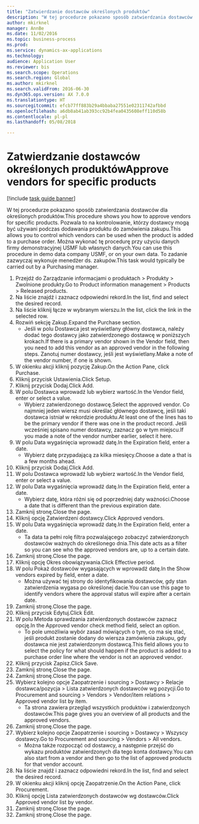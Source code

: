```yaml
--- 
title: "Zatwierdzanie dostawców określonych produktów"
description: "W tej procedurze pokazano sposób zatwierdzania dostawców dla określonych produktów."
author: mkirknel
manager: AnnBe
ms.date: 11/02/2016
ms.topic: business-process
ms.prod: 
ms.service: dynamics-ax-applications
ms.technology: 
audience: Application User
ms.reviewer: bis
ms.search.scope: Operations
ms.search.region: Global
ms.author: mkirknel
ms.search.validFrom: 2016-06-30
ms.dyn365.ops.version: AX 7.0.0
ms.translationtype: HT
ms.sourcegitcommit: efcb77ff883b29a4bbaba27551e02311742afbbd
ms.openlocfilehash: a6db8ab41ab393cc92b4fea0435608eff110d58b
ms.contentlocale: pl-pl
ms.lasthandoff: 05/08/2018

---
```

# <a name="approve-vendors-for-specific-products"></a><span data-ttu-id="12973-103">Zatwierdzanie dostawców określonych produktów</span><span class="sxs-lookup"><span data-stu-id="12973-103">Approve vendors for specific products</span></span>

[!include [task guide banner](../../includes/task-guide-banner.md)]

<span data-ttu-id="12973-104">W tej procedurze pokazano sposób zatwierdzania dostawców dla określonych produktów.</span><span class="sxs-lookup"><span data-stu-id="12973-104">This procedure shows you how to approve vendors for specific products.</span></span> <span data-ttu-id="12973-105">Pozwala to na kontrolowanie, którzy dostawcy mogą być używani podczas dodawania produktu do zamówienia zakupu.</span><span class="sxs-lookup"><span data-stu-id="12973-105">This allows you to control which vendors can be used when the product is added to a purchase order.</span></span> <span data-ttu-id="12973-106">Można wykonać tę procedurę przy użyciu danych firmy demonstracyjnej USMF lub własnych danych.</span><span class="sxs-lookup"><span data-stu-id="12973-106">You can use this procedure in demo data company USMF, or on your own data.</span></span> <span data-ttu-id="12973-107">To zadanie zazwyczaj wykonuje menedżer ds. zakupów.</span><span class="sxs-lookup"><span data-stu-id="12973-107">This task would typically be carried out by a Purchasing manager.</span></span>

1. <span data-ttu-id="12973-108">Przejdź do Zarządzanie informacjami o produktach > Produkty > Zwolnione produkty.</span><span class="sxs-lookup"><span data-stu-id="12973-108">Go to Product information management > Products > Released products.</span></span>
2. <span data-ttu-id="12973-109">Na liście znajdź i zaznacz odpowiedni rekord.</span><span class="sxs-lookup"><span data-stu-id="12973-109">In the list, find and select the desired record.</span></span>
3. <span data-ttu-id="12973-110">Na liście kliknij łącze w wybranym wierszu.</span><span class="sxs-lookup"><span data-stu-id="12973-110">In the list, click the link in the selected row.</span></span>
4. <span data-ttu-id="12973-111">Rozwiń sekcję Zakup.</span><span class="sxs-lookup"><span data-stu-id="12973-111">Expand the Purchase section.</span></span>
    * <span data-ttu-id="12973-112">Jeśli w polu Dostawca jest wyświetlany główny dostawca, należy dodać tego dostawcy jako zatwierdzonego dostawcę w poniższych krokach.</span><span class="sxs-lookup"><span data-stu-id="12973-112">If there is a primary vendor shown in the Vendor field, then you need to add this vendor as an approved vendor in the following steps.</span></span> <span data-ttu-id="12973-113">Zanotuj numer dostawcy, jeśli jest wyświetlany.</span><span class="sxs-lookup"><span data-stu-id="12973-113">Make a note of the vendor number, if one is shown.</span></span>  
5. <span data-ttu-id="12973-114">W okienku akcji kliknij pozycję Zakup.</span><span class="sxs-lookup"><span data-stu-id="12973-114">On the Action Pane, click Purchase.</span></span>
6. <span data-ttu-id="12973-115">Kliknij przycisk Ustawienia.</span><span class="sxs-lookup"><span data-stu-id="12973-115">Click Setup.</span></span>
7. <span data-ttu-id="12973-116">Kliknij przycisk Dodaj.</span><span class="sxs-lookup"><span data-stu-id="12973-116">Click Add.</span></span>
8. <span data-ttu-id="12973-117">W polu Dostawca wprowadź lub wybierz wartość.</span><span class="sxs-lookup"><span data-stu-id="12973-117">In the Vendor field, enter or select a value.</span></span>
    * <span data-ttu-id="12973-118">Wybierz zatwierdzonego dostawcę.</span><span class="sxs-lookup"><span data-stu-id="12973-118">Select the approved vendor.</span></span> <span data-ttu-id="12973-119">Co najmniej jeden wiersz musi określać głównego dostawcę, jeśli taki dostawca istniał w rekordzie produktu.</span><span class="sxs-lookup"><span data-stu-id="12973-119">At least one of the lines has to be the primary vendor if there was one in the product record.</span></span> <span data-ttu-id="12973-120">Jeśli wcześniej spisano numer dostawcy, zaznacz go w tym miejscu.</span><span class="sxs-lookup"><span data-stu-id="12973-120">If you made a note of the vendor number earlier, select it here.</span></span>  
9. <span data-ttu-id="12973-121">W polu Data wygaśnięcia wprowadź datę.</span><span class="sxs-lookup"><span data-stu-id="12973-121">In the Expiration field, enter a date.</span></span>
    * <span data-ttu-id="12973-122">Wybierz datę przypadającą za kilka miesięcy.</span><span class="sxs-lookup"><span data-stu-id="12973-122">Choose a date a that is a few months ahead.</span></span>  
10. <span data-ttu-id="12973-123">Kliknij przycisk Dodaj.</span><span class="sxs-lookup"><span data-stu-id="12973-123">Click Add.</span></span>
11. <span data-ttu-id="12973-124">W polu Dostawca wprowadź lub wybierz wartość.</span><span class="sxs-lookup"><span data-stu-id="12973-124">In the Vendor field, enter or select a value.</span></span>
12. <span data-ttu-id="12973-125">W polu Data wygaśnięcia wprowadź datę.</span><span class="sxs-lookup"><span data-stu-id="12973-125">In the Expiration field, enter a date.</span></span>
    * <span data-ttu-id="12973-126">Wybierz datę, która różni się od poprzedniej daty ważności.</span><span class="sxs-lookup"><span data-stu-id="12973-126">Choose a date that is different than the previous expiration date.</span></span>  
13. <span data-ttu-id="12973-127">Zamknij stronę.</span><span class="sxs-lookup"><span data-stu-id="12973-127">Close the page.</span></span>
14. <span data-ttu-id="12973-128">Kliknij opcję Zatwierdzeni dostawcy.</span><span class="sxs-lookup"><span data-stu-id="12973-128">Click Approved vendors.</span></span>
15. <span data-ttu-id="12973-129">W polu Data wygaśnięcia wprowadź datę.</span><span class="sxs-lookup"><span data-stu-id="12973-129">In the Expiration field, enter a date.</span></span>
    * <span data-ttu-id="12973-130">Ta data ta pełni rolę filtra pozwalającego zobaczyć zatwierdzonych dostawców ważnych do określonego dnia.</span><span class="sxs-lookup"><span data-stu-id="12973-130">This date acts as a filter so you can see who the approved vendors are, up to a certain date.</span></span>  
16. <span data-ttu-id="12973-131">Zamknij stronę.</span><span class="sxs-lookup"><span data-stu-id="12973-131">Close the page.</span></span>
17. <span data-ttu-id="12973-132">Kliknij opcję Okres obowiązywania.</span><span class="sxs-lookup"><span data-stu-id="12973-132">Click Effective period.</span></span>
18. <span data-ttu-id="12973-133">W polu Pokaż dostawców wygasających w wprowadź datę.</span><span class="sxs-lookup"><span data-stu-id="12973-133">In the Show vendors expired by field, enter a date.</span></span>
    * <span data-ttu-id="12973-134">Można używać tej strony do identyfikowania dostawców, gdy stan zatwierdzenia wygasa po określonej dacie.</span><span class="sxs-lookup"><span data-stu-id="12973-134">You can use this page to identify vendors where the approval status will expire after a certain date.</span></span>  
19. <span data-ttu-id="12973-135">Zamknij stronę.</span><span class="sxs-lookup"><span data-stu-id="12973-135">Close the page.</span></span>
20. <span data-ttu-id="12973-136">Kliknij przycisk Edytuj.</span><span class="sxs-lookup"><span data-stu-id="12973-136">Click Edit.</span></span>
21. <span data-ttu-id="12973-137">W polu Metoda sprawdzania zatwierdzonych dostawców zaznacz opcję.</span><span class="sxs-lookup"><span data-stu-id="12973-137">In the Approved vendor check method field, select an option.</span></span>
    * <span data-ttu-id="12973-138">To pole umożliwia wybór zasad mówiących o tym, co ma się stać, jeśli produkt zostanie dodany do wiersza zamówienia zakupu, gdy dostawca nie jest zatwierdzonym dostawcą.</span><span class="sxs-lookup"><span data-stu-id="12973-138">This field allows you to select the policy for what should happen if the product is added to a purchase order line where the vendor is not an approved vendor.</span></span>  
22. <span data-ttu-id="12973-139">Kliknij przycisk Zapisz.</span><span class="sxs-lookup"><span data-stu-id="12973-139">Click Save.</span></span>
23. <span data-ttu-id="12973-140">Zamknij stronę.</span><span class="sxs-lookup"><span data-stu-id="12973-140">Close the page.</span></span>
24. <span data-ttu-id="12973-141">Zamknij stronę.</span><span class="sxs-lookup"><span data-stu-id="12973-141">Close the page.</span></span>
25. <span data-ttu-id="12973-142">Wybierz kolejno opcje Zaopatrzenie i sourcing > Dostawcy > Relacje dostawca/pozycja > Lista zatwierdzonych dostawców wg pozycji.</span><span class="sxs-lookup"><span data-stu-id="12973-142">Go to Procurement and sourcing > Vendors > Vendor/item relations > Approved vendor list by item.</span></span>
    * <span data-ttu-id="12973-143">Ta strona zawiera przegląd wszystkich produktów i zatwierdzonych dostawców.</span><span class="sxs-lookup"><span data-stu-id="12973-143">This page gives you an overview of all products and the approved vendors.</span></span>  
26. <span data-ttu-id="12973-144">Zamknij stronę.</span><span class="sxs-lookup"><span data-stu-id="12973-144">Close the page.</span></span>
27. <span data-ttu-id="12973-145">Wybierz kolejno opcje Zaopatrzenie i sourcing > Dostawcy > Wszyscy dostawcy.</span><span class="sxs-lookup"><span data-stu-id="12973-145">Go to Procurement and sourcing > Vendors > All vendors.</span></span>
    * <span data-ttu-id="12973-146">Można także rozpocząć od dostawcy, a następnie przejść do wykazu produktów zatwierdzonych dla tego konta dostawcy.</span><span class="sxs-lookup"><span data-stu-id="12973-146">You can also start from a vendor and then go to the list of approved products for that vendor account.</span></span>  
28. <span data-ttu-id="12973-147">Na liście znajdź i zaznacz odpowiedni rekord.</span><span class="sxs-lookup"><span data-stu-id="12973-147">In the list, find and select the desired record.</span></span>
29. <span data-ttu-id="12973-148">W okienku akcji kliknij opcję Zaopatrzenie.</span><span class="sxs-lookup"><span data-stu-id="12973-148">On the Action Pane, click Procurement.</span></span>
30. <span data-ttu-id="12973-149">Kliknij opcję Lista zatwierdzonych dostawców wg dostawców.</span><span class="sxs-lookup"><span data-stu-id="12973-149">Click Approved vendor list by vendor.</span></span>
31. <span data-ttu-id="12973-150">Zamknij stronę.</span><span class="sxs-lookup"><span data-stu-id="12973-150">Close the page.</span></span>
32. <span data-ttu-id="12973-151">Zamknij stronę.</span><span class="sxs-lookup"><span data-stu-id="12973-151">Close the page.</span></span>



